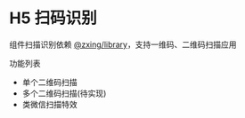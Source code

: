 # H5 扫码识别

组件扫描识别依赖 [@zxing/library](https://zxing-js.github.io/library/)，支持一维码、二维码扫描应用

功能列表    
- 单个二维码扫描
- 多个二维码扫描(待实现)
- 类微信扫描特效

